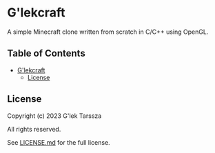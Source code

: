 # G'lekcraft #

A simple Minecraft clone written from scratch in C/C++ using OpenGL.

<!-- omit in toc -->
## Table of Contents ##

* [G'lekcraft](#glekcraft)
    * [License](#license)

## License ##

Copyright (c) 2023 G'lek Tarssza

All rights reserved.

See [LICENSE.md](LICENSE.md) for the full license.
